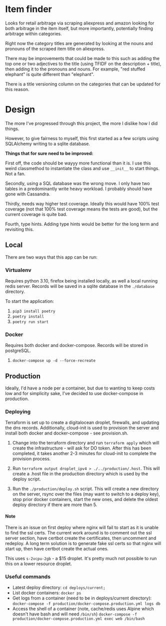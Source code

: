 # Item finder

Looks for retail arbitrage via scraping aliexpress and amazon looking for both arbitrage in the item itself, but more importantly, potentially finding arbitrage within categories.

Right now the category titles are generated by looking at the nouns and pronouns of the scraped item title on aliexpress.

There may be improvements that could be made to this such as adding the top one or two adjectives to the title (using TFIDF on the description + title), then adding it
to the pronouns and nouns. For example, "red stuffed elephant" is quite different than "elephant".

There is a title versioning column on the categories that can be updated for this reason.

# Design
The more I've progressed through this project, the more I dislike how I did things. 

However, to give fairness to myself, this first started as a few scripts using SQLAlchemy writing to a sqlite database.

**Things that for sure need to be improved:**

First off, the code should be wayyy more functional than it is. I use this weird classmethod to instantiate the class and use `__init__` to start things. Not a fan.

Secondly, using a SQL database was the wrong move. I only have two tables in a predominantly write heavy workload. I probably should have gone with Cassandra.

Thirdly, needs way higher test coverage. Ideally this would have 100% test coverage (not that 100% test coverage means the tests are good), but the current coverage is quite bad.

Fourth, type hints. Adding type hints would be better for the long term and revisiting this.

## Local

There are two ways that this app can be run:

### Virtualenv
Requires python 3.10, firefox being installed locally, as well a local running redis server. 
Records will be saved in a sqlite database in the `./database` directory.

To start the application:
1. `pip3 install poetry`
2. `poetry install`
3. `poetry run start`

### Docker
Requires both docker and docker-compose. Records will be stored in postgreSQL.
1. `docker-compose up -d --force-recreate`
## Production

Ideally, I'd have a node per a container, but due to wanting to keep costs low and for simplicity sake, I've decided to use docker-compose in production.

### Deploying

Terraform is set up to create a digitalocean droplet, firewalls, and updating the dns records. Additionally, cloud-init
is used to provision the server and install both docker and docker-compose - see provision.sh.

1. Change into the terraform directory and run `terraform apply` which will create the infrastructure - will ask for DO token.
After this has been completed, it takes another 2-3 minutes for cloud-init to complete the provision process.

2. Run `terraform output droplet_ipv4 > ./../production/.host`. This will create a .host file in the production directory which is used by
the deploy script.

3. Run the `./production/deploy.sh` script. This will create a new directory on the server, rsync over the files (may want to switch to a deploy key),
stop prior docker containers, start the new ones, and delete the oldest deploy directory if there are more than 5.

#### Note
There is an issue on first deploy where nginx will fail to start as it is unable to find the ssl certs. The current work around is to comment out the ssl
server section, have certbot create the certificates, then uncomment and redeploy. A long term solution is to generate fake ssl certs so that nginx will
start up, then have certbot create the actual ones.

This uses `s-2vcpu-2gb` - a $15 droplet. It's pretty much not possible to run this on a lower resource droplet.

### Useful commands
* Latest deploy directory: 
`cd deploys/current;`
* List docker containers:
`docker ps`
* Get logs from a container (need to be in deploys/current directory):
`docker-compose -f production/docker-compose.production.yml logs db`
* Access the shell of a container (note, cache/redis uses Alpine which doesn't have bash and will need `/bin/sh`)
`docker-compose -f production/docker-compose.production.yml exec web /bin/bash`
